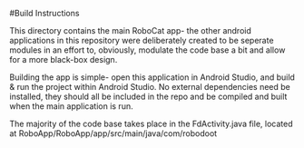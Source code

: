 #Build Instructions

This directory contains the main RoboCat app- the other android applications in this repository were deliberately created to be seperate modules in an effort to, obviously, modulate the code base a bit and allow for a more black-box design.

Building the app is simple- open this application in Android Studio, and build & run the project within Android Studio. No external dependencies need be installed, they should all be included in the repo and be compiled and built when the main application is run.

The majority of the code base takes place in the FdActivity.java file, located at RoboApp/RoboApp/app/src/main/java/com/robodoot

